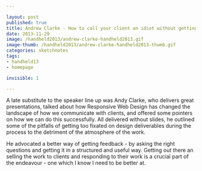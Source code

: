 ```yaml
---

layout: post
published: true
title: Andrew Clarke - How to call your client an idiot without getting fired
date: 2013-11-29
image: /handheld2013/andrew-clarke-handheld2013.gif
image-thumb: /handheld2013/andrew-clarke-handheld2013-thumb.gif
categories: sketchnotes
tags: 
- handheld13
- homepage

invisible: 1

---
```


A late substitute to the speaker line up was Andy Clarke, who delivers great presentations, talked about how Responsive Web Design has changed the landscape of how we communicate with clients, and offered some pointers on how we can do this successfully. All delivered without slides, he outlined some of the pitfalls of getting too fixated on design deliverables during the process to the detriment of the atmosphere of the work. 

He advocated a better way of getting feedback - by asking the right questions and getting it in a structured and useful way. Getting out there an selling the work to clients and responding to their work is a crucial part of the endeavour - one which I know I need to be better at.